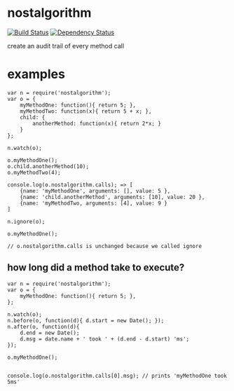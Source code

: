 nostalgorithm
=============
[![Build Status](https://travis-ci.org/chevett/nostalgorithm.png?branch=master)](https://travis-ci.org/chevett/nostalgorithm?branch=master)
[![Dependency Status](https://gemnasium.com/chevett/nostalgorithm.png)](https://gemnasium.com/chevett/nostalgorithm)


create an audit trail of every method call

examples
========
	var n = require('nostalgorithm');
	var o = {
  		myMethodOne: function(){ return 5; },
  		myMethodTwo: function(x){ return 5 + x; },
  		child: {
  			anotherMethod: function(x){ return 2*x; }
  		}
	};

	n.watch(o);

	o.myMethodOne();
	o.child.anotherMethod(10);
	o.myMethodTwo(4);

	console.log(o.nostalgorithm.calls); => [
  		{name: 'myMethodOne', arguments: [], value: 5 },
  		{name: 'child.anotherMethod', arguments: [10], value: 20 },
  		{name: 'myMethodTwo, arguments: [4], value: 9 }
	] 

	n.ignore(o);

	o.myMethodOne();

	// o.nostalgorithm.calls is unchanged because we called ignore
	
how long did a method take to execute?
-----------------
	var n = require('nostalgorithm');
	var o = {
  		myMethodOne: function(){ return 5; },
	};

	n.watch(o);
	n.before(o, function(d){ d.start = new Date(); });
	n.after(o, function(d){ 
		d.end = new Date();
		d.msg = date.name + ' took ' + (d.end - d.start) 'ms';
	});
	
	o.myMethodOne();


	console.log(o.nostalgorithm.calls[0].msg); // prints 'myMethodOne took 5ms'
